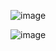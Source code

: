 ![image](https://github.com/NashonOkumu/malaria-classification/assets/66790358/d3eb15ed-fbed-47dc-8f91-a7c1c219db36)




![image](https://github.com/NashonOkumu/malaria-classification/assets/66790358/1883ab32-13b9-4422-a3c1-2f5759976588)

